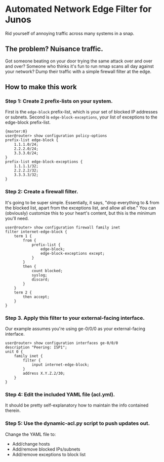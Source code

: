 # Automated Network Edge Filter for Junos
Rid yourself of annoying traffic across many systems in a snap.

## The problem? Nuisance traffic.

Got someone beating on your door trying the same attack over and over and over?  Someone who thinks it's fun to run nmap scans all day against your network? Dump their traffic with a simple firewall filter at the edge.

## How to make this work

### Step 1: Create 2 prefix-lists on your system.  

First is the `edge-block` prefix-list, which is your set of blocked IP addresses or subnets. Second is `edge-block-exceptions`, your list of exceptions to the edge-block prefix-list.
```
{master:0}
user@router> show configuration policy-options
prefix-list edge-block {
    1.1.1.0/24;
    2.2.2.0/24;
    3.3.3.0/24;
}
prefix-list edge-block-exceptions {
    1.1.1.1/32;
    2.2.2.2/32;
    3.3.3.3/32;
}
```
### Step 2: Create a firewall filter.  

It's going to be super simple.  Essentially, it says, "drop everything to & from the blocked list, apart from the exceptions list, and allow all else."  You can (obviously) customize this to your heart's content, but this is the minimum you'll need.
```
user@router> show configuration firewall family inet
filter internet-edge-block {
    term 1 {
        from {
            prefix-list {
                edge-block;
                edge-block-exceptions except;
            }
        }
        then {
            count blocked;
            syslog;
            discard;
        }
    }
    term 2 {
        then accept;
    }
}
```
### Step 3. Apply this filter to your external-facing interface.

Our example assumes you're using ge-0/0/0 as your external-facing interface.
```
user@router> show configuration interfaces ge-0/0/0
description "Peering: ISP1";
unit 0 {
    family inet {
        filter {
            input internet-edge-block;
        }
        address X.Y.Z.2/30;
    }
}
```
### Step 4: Edit the included YAML file (acl.yml).

It should be pretty self-explanatory how to maintain the info contained therein.

### Step 5: Use the dynamic-acl.py script to push updates out.

Change the YAML file to:

* Add/change hosts
* Add/remove blocked IPs/subnets
* Add/remove exceptions to block list
